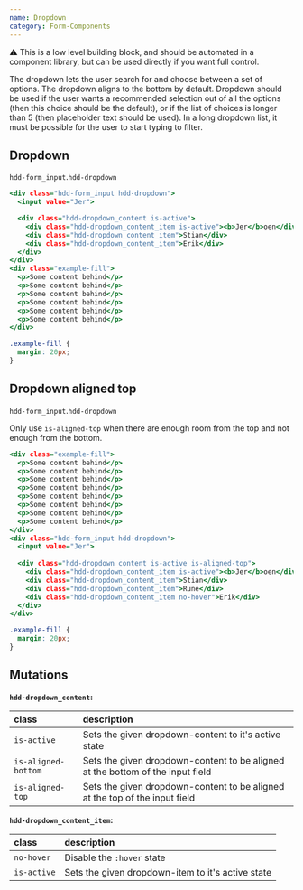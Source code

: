 ```yaml
---
name: Dropdown
category: Form-Components
---
```


⚠️ This is a low level building block, and should be automated in a component library, but can be used directly if you want full control.

The dropdown lets the user search for and choose between a set of options. The dropdown aligns to the bottom by default.
Dropdown should be used if the user wants a recommended selection out of all the options (then this choice should be the default), or if the list of choices is longer than 5 (then placeholder text should be used). In a long dropdown list, it must be possible for the user to start typing to filter.

## Dropdown
`hdd-form_input`.`hdd-dropdown`

```dropdown.html
<div class="hdd-form_input hdd-dropdown">
  <input value="Jer">

  <div class="hdd-dropdown_content is-active">
    <div class="hdd-dropdown_content_item is-active"><b>Jer</b>oen</div>
    <div class="hdd-dropdown_content_item">Stian</div>
    <div class="hdd-dropdown_content_item">Erik</div>
  </div>
</div>
<div class="example-fill">
  <p>Some content behind</p>
  <p>Some content behind</p>
  <p>Some content behind</p>
  <p>Some content behind</p>
  <p>Some content behind</p>
  <p>Some content behind</p>
</div>
```
```dropdown.css  hidden
.example-fill {
  margin: 20px;
}
```

## Dropdown aligned top
`hdd-form_input`.`hdd-dropdown`

Only use `is-aligned-top` when there are enough room from the top and not enough from the bottom.
 
```dropdown-top.html
<div class="example-fill">
  <p>Some content behind</p>
  <p>Some content behind</p>
  <p>Some content behind</p>
  <p>Some content behind</p>
  <p>Some content behind</p>
  <p>Some content behind</p>
  <p>Some content behind</p>
  <p>Some content behind</p>
</div>
<div class="hdd-form_input hdd-dropdown">
  <input value="Jer">
 
  <div class="hdd-dropdown_content is-active is-aligned-top">
    <div class="hdd-dropdown_content_item is-active"><b>Jer</b>oen</div>
    <div class="hdd-dropdown_content_item">Stian</div>
    <div class="hdd-dropdown_content_item">Rune</div>
    <div class="hdd-dropdown_content_item no-hover">Erik</div>
  </div>
</div>
```
```dropdown-top.css  hidden
.example-fill {
  margin: 20px;
}
```



## Mutations
**`hdd-dropdown_content`:**

| class | description|
| :--- | :--- |
| `is-active` | Sets the given dropdown-content to it's active state |
| `is-aligned-bottom` | Sets the given dropdown-content to be aligned at the bottom of the input field |
| `is-aligned-top` | Sets the given dropdown-content to be aligned at the top of the input field |

**`hdd-dropdown_content_item`:**

| class | description|
| :--- | :--- |
| `no-hover` | Disable the `:hover` state |
| `is-active` | Sets the given dropdown-item to it's active state |
